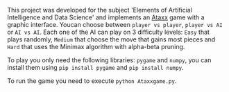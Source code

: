 This project was developed for the subject 'Elements of Artificial Intelligence and Data Science' and implements an [Ataxx](https://en.wikipedia.org/wiki/Ataxx) game with a graphic interface. Youcan choose between
```player vs player```, ```player vs AI``` or ```AI vs AI```. Each one of the AI can play on 3 difficulty levels: ```Easy``` that plays randomly, ```Medium``` that choose the move that gains most pieces and ```Hard``` that uses the Minimax algorithm with alpha-beta pruning.

To play you only need the following libraries:  ```pygame``` and ```numpy```, you can install them using ```pip install pygame``` and ```pip install numpy```.

To run the game you need to execute ```python Ataxxgame.py```.

